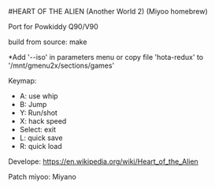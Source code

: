 #HEART OF THE ALIEN  (Another World 2) (Miyoo homebrew)

Port for Powkiddy Q90/V90

build from source: make

*Add '--iso' in parameters menu or copy file 'hota-redux' to '/mnt/gmenu2x/sections/games'

Keymap:
- A: use whip
- B: Jump
- Y: Run/shot
- X: hack speed
- Select: exit
- L: quick save
- R: quick load





Develope: https://en.wikipedia.org/wiki/Heart_of_the_Alien

Patch miyoo: Miyano
